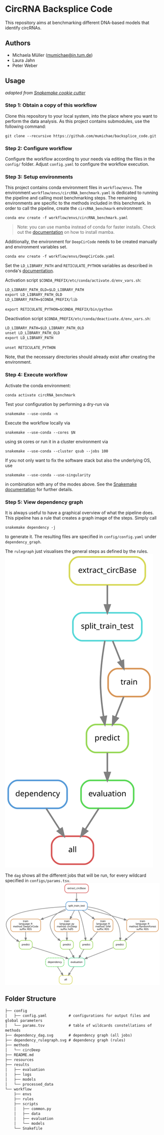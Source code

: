 # CircRNA Backsplice Code
This repository aims at benchmarking different DNA-based models that identify circRNAs.

## Authors

* Michaela Müller (mumichae@in.tum.de)
* Laura Jahn
* Peter Weber

## Usage
*adapted from [Snakemake cookie cutter](https://github.com/snakemake-workflows/cookiecutter-snakemake-workflow)*

### Step 1: Obtain a copy of this workflow

Clone this repository to your local system, into the place where you want to perform the data analysis.
As this project contains submodules, use the following command:

```commandline
git clone --recursive https://github.com/mumichae/backsplice_code.git
```

### Step 2: Configure workflow

Configure the workflow according to your needs via editing the files in the `config/` folder.
Adjust `config.yaml` to configure the workflow execution.

### Step 3: Setup environments

This project contains conda environment files in `workflow/envs`.
The environment `workflow/envs/circRNA_benchmark.yaml` is dedicated to running the pipeline and calling most benchmarking steps. 
The remaining environments are specific to the methods included in this benchmark.
In order to call the pipeline, create the `circRNA_benchmark` environment:

```commandline
conda env create -f workflow/envs/circRNA_benchmark.yaml
```

> Note: you can use mamba instead of conda for faster installs.
> Check out the [documentation](https://mamba.readthedocs.io) on how to install mamba.

Additionally, the environment for `DeepCirCode` needs to be created manually and environment variables set.

```commandline
conda env create -f workflow/envs/DeepCirCode.yaml
```
Set the `LD_LIBRARY_PATH` and `RETICULATE_PYTHON` variables as described in conda's [documentation](https://docs.conda.io/projects/conda/en/latest/user-guide/tasks/manage-environments.html#saving-environment-variables).

Activation script `$CONDA_PREFIX/etc/conda/activate.d/env_vars.sh`:

```shell
LD_LIBRARY_PATH_OLD=$LD_LIBRARY_PATH
export LD_LIBRARY_PATH_OLD
LD_LIBRARY_PATH=$CONDA_PREFIX/lib

export RETICULATE_PYTHON=$CONDA_PREFIX/bin/python
```

Deactivation script `$CONDA_PREFIX/etc/conda/deactivate.d/env_vars.sh`:

```shell
LD_LIBRARY_PATH=$LD_LIBRARY_PATH_OLD
unset LD_LIBRARY_PATH_OLD
export LD_LIBRARY_PATH

unset RETICULATE_PYTHON
```

Note, that the necessary directories should already exist after creating the environment.

### Step 4: Execute workflow

Activate the conda environment:

```commandline
conda activate circRNA_benchmark
```

Test your configuration by performing a dry-run via

```commandline
snakemake --use-conda -n
```

Execute the workflow locally via

```commandline
snakemake --use-conda --cores $N
```

using `$N` cores or run it in a cluster environment via

```commandline
snakemake --use-conda --cluster qsub --jobs 100
```

If you not only want to fix the software stack but also the underlying OS, use

```commandline
snakemake --use-conda --use-singularity
```

in combination with any of the modes above.
See the [Snakemake documentation](https://snakemake.readthedocs.io/en/stable/executable.html) for further details.

### Step 5: View dependency graph

It is always useful to have a graphical overview of what the pipeline does.
This pipeline has a rule that creates a graph image of the steps.
Simply call

```commandline
snakemake dependency -j
```

to generate it.
The resulting files are specified in `config/config.yaml` under `dependency_graph`.

The `rulegraph` just visualises the general steps as defined by the rules.
![rulegraph](dependency_rulegraph.svg)

The `dag` shows all the different jobs that will be run, for every wildcard specified in `configs/params.tsv`.
![dag](dependency_dag.svg)

## Folder Structure

```shell
├── config
│   ├── config.yaml          # configurations for output files and global parameters
│   └── params.tsv           # table of wildcards constellations of methods
├── dependency_dag.svg       # dependency graph (all jobs)
├── dependency_rulegraph.svg # dependency graph (rules)
├── methods
│   └── circDeep
├── README.md
├── resources
├── results
│   ├── evaluation
│   ├── logs
│   ├── models
│   └── processed_data
└── workflow
    ├── envs
    ├── rules
    ├── scripts
    │   ├── common.py
    │   ├── data   
    │   ├── evaluation
    │   └── models
    └── Snakefile
```
